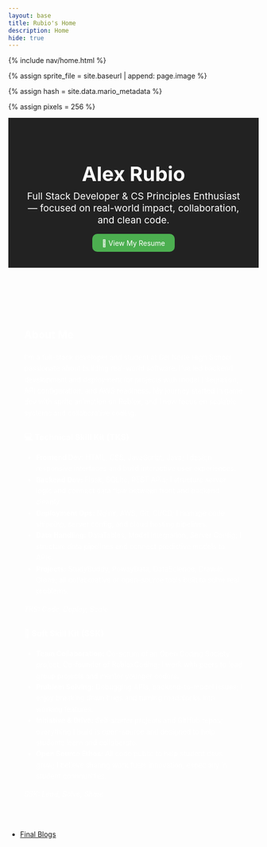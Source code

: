 ```yaml
---
layout: base
title: Rubio's Home 
description: Home
hide: true
---
```

{% include nav/home.html %}


<!--- Concatenation of site URL to frontmatter image  --->
{% assign sprite_file = site.baseurl | append: page.image %}
<!--- Has is a list variable containing mario metadata for sprite --->
{% assign hash = site.data.mario_metadata %}  
<!--- Size width/height of Sprit images --->
{% assign pixels = 256 %}

<!--- HTML for page contains <p> tag named "Mario" and class properties for a "sprite"  -->

<p id="mario" class="sprite"></p>
  
<!--- Embedded Cascading Style Sheet (CSS) rules, 
        define how HTML elements look 
--->

<!-- Hero Section -->
<header style="padding: 2rem; text-align: center; background: #222; color: white;">
  <h1 style="font-size: 2.5rem; margin-bottom: 0.5rem;">Alex Rubio</h1>
  <p style="font-size: 1.2rem; max-width: 600px; margin: auto;">
    Full Stack Developer & CS Principles Enthusiast — focused on real-world impact, collaboration, and clean code.
  </p>
<a href="https://docs.google.com/document/d/1E0gqGuP5nHDs0nCexEBJC94geRqOIELrdre9b1Io_Fs/view?usp=sharing" target="_blank" rel="noopener noreferrer" style="display: inline-block; margin-top: 1rem; padding: 0.6rem 1.2rem; background: #4CAF50; color: white; border-radius: 10px; text-decoration: none;">📄 View My Resume</a>
</header>

<!-- About Section -->
<section style="padding: 2rem; max-width: 850px; margin: auto; line-height: 1.6; color: white;">
  <h2 style="color: white;">About Me</h2>

  <p>
    I'm a full-stack developer and student at Del Norte High School passionate about building real-world software. I’ve led backend development and deployment for projects with model integration, API configuration, and AWS readiness. My journey started in game dev with sprite animation on Roblox, and I now focus on scalable systems and collaborative coding.
  </p>

  <h3 style="color: white; margin-top: 1.5rem;">💻 Technical Skill Kit (TKS)</h3>
  <ul>
    <li><strong>Frontend Dev:</strong> HTML, CSS, JavaScript, Java; I design responsive interfaces and build interactive user experiences.</li>
    <li><strong>Backend Dev:</strong> Flask, SQLite, REST APIs; I structure server logic and connect data flow between front and backend cleanly.</li>
    <li><strong>Deployment Ops:</strong> Nginx, AWS, Git, CI/CD; I manage code shipping, server config, and cloud hosting pipelines.</li>
    <li><strong>Data Handling:</strong> DataTables, Model Integration, Server Config; I structure data pipelines and connect predictive models to APIs.</li>
    <li><strong>Projects:</strong> StudyBuddy, PowayData, DataScience, Draw.io Clone; all collaborative or open-source tools built to solve real problems.</li>
  </ul>
  <p><em>TKS: Code, Deploy, Scale</em></p>

  <h3 style="color: white; margin-top: 1.5rem;">🤝 Soft Skill Kit (SSK)</h3>
  <ul>
    <li><strong>Team Collaboration:</strong> Co-scrum of an Open Coding Society project, Co-founder of RobloxCoding; I work with peers to lead group projects and mentor younger coders.</li>
    <li><strong>Problem Solving:</strong> Debugging APIs, backend-to-model issues; I enjoy breaking down bugs and turning roadblocks into working features.</li>
    <li><strong>Initiative & Drive:</strong> Self-starter projects and GitHub repos; everything I build is open-source and designed to help students learn and collaborate.</li>
    <li><strong>Open Source Ethos:</strong> All code public to help student devs grow; I believe sharing work fuels innovation, especially in student communities.</li>
  </ul>
  <p><em>SSK: Lead, Solve, Share</em></p>
</section>

<style>

  /*CSS style rules for the id and class of the sprite...
  */
  .sprite {
    height: {{pixels}}px;
    width: {{pixels}}px;
    background-image: url('{{sprite_file}}');
    background-repeat: no-repeat;
  }

  /*background position of sprite element
  */
  #mario {
    background-position: calc({{animations[0].col}} * {{pixels}} * -1px) calc({{animations[0].row}} * {{pixels}}* -1px);
  }
</style>

<!--- Embedded executable code--->
<script>
  ////////// convert YML hash to javascript key:value objects /////////

  var mario_metadata = {}; //key, value object
  {% for key in hash %}  
  
  var key = "{{key | first}}"  //key
  var values = {} //values object
  values["row"] = {{key.row}}
  values["col"] = {{key.col}}
  values["frames"] = {{key.frames}}
  mario_metadata[key] = values; //key with values added

  {% endfor %}

  ////////// game object for player /////////

  class Mario {
    constructor(meta_data) {
      this.tID = null;  //capture setInterval() task ID
      this.positionX = 0;  // current position of sprite in X direction
      this.currentSpeed = 0;
      this.marioElement = document.getElementById("mario"); //HTML element of sprite
      this.pixels = {{pixels}}; //pixel offset of images in the sprite, set by liquid constant
      this.interval = 100; //animation time interval
      this.obj = meta_data;
      this.marioElement.style.position = "absolute";
    }

    animate(obj, speed) {
      let frame = 0;
      const row = obj.row * this.pixels;
      this.currentSpeed = speed;

      this.tID = setInterval(() => {
        const col = (frame + obj.col) * this.pixels;
        this.marioElement.style.backgroundPosition = `-${col}px -${row}px`;
        this.marioElement.style.left = `${this.positionX}px`;

        this.positionX += speed;
        frame = (frame + 1) % obj.frames;

        const viewportWidth = window.innerWidth;
        if (this.positionX > viewportWidth - this.pixels) {
          document.documentElement.scrollLeft = this.positionX - viewportWidth + this.pixels;
        }
      }, this.interval);
    }

    startWalking() {
      this.stopAnimate();
      this.animate(this.obj["Walk"], 3);
    }

    startRunning() {
      this.stopAnimate();
      this.animate(this.obj["Run1"], 6);
    }

    startPuffing() {
      this.stopAnimate();
      this.animate(this.obj["Puff"], 0);
    }

    startCheering() {
      this.stopAnimate();
      this.animate(this.obj["Cheer"], 0);
    }

    startFlipping() {
      this.stopAnimate();
      this.animate(this.obj["Flip"], 0);
    }

    startResting() {
      this.stopAnimate();
      this.animate(this.obj["Rest"], 0);
    }

    stopAnimate() {
      clearInterval(this.tID);
    }
  }

  const mario = new Mario(mario_metadata);

  ////////// event control /////////

  window.addEventListener("keydown", (event) => {
    if (event.key === "ArrowRight") {
      event.preventDefault();
      if (event.repeat) {
        mario.startCheering();
      } else {
        if (mario.currentSpeed === 0) {
          mario.startWalking();
        } else if (mario.currentSpeed === 3) {
          mario.startRunning();
        }
      }
    } else if (event.key === "ArrowLeft") {
      event.preventDefault();
      if (event.repeat) {
        mario.stopAnimate();
      } else {
        mario.startPuffing();
      }
    }
  });

  //touch events that enable animations
  window.addEventListener("touchstart", (event) => {
    event.preventDefault(); // prevent default browser action
    if (event.touches[0].clientX > window.innerWidth / 2) {
      // move right
      if (currentSpeed === 0) { // if at rest, go to walking
        mario.startWalking();
      } else if (currentSpeed === 3) { // if walking, go to running
        mario.startRunning();
      }
    } else {
      // move left
      mario.startPuffing();
    }
  });

  //stop animation on window blur
  window.addEventListener("blur", () => {
    mario.stopAnimate();
  });

  //start animation on window focus
  window.addEventListener("focus", () => {
     mario.startFlipping();
  });

  //start animation on page load or page refresh
  document.addEventListener("DOMContentLoaded", () => {
    // adjust sprite size for high pixel density devices
    const scale = window.devicePixelRatio;
    const sprite = document.querySelector(".sprite");
    sprite.style.transform = `scale(${0.2 * scale})`;
    mario.startResting();
  });

</script>

- [Final Blogs](https://alexrubio1.github.io/Alex_2025/2025/04/21/lesson-pathway_IPYNB_2_.html)